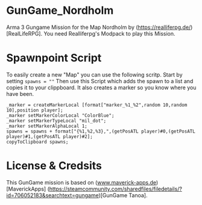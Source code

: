 # GunGame_Nordholm
Arma 3 Gungame Mission for the Map Nordholm by (https://realliferpg.de/)[RealLifeRPG].
You need Realliferpg's Modpack to play this Mission.

# Spawnpoint Script
To easily create a new "Map" you can use the following scritp.
Start by setting `spawns = ""`
Then use this Script which adds the spawn to a list and copies it to your clippboard. It also creates a marker so you know where you have been.

```
_marker = createMarkerLocal [format["marker_%1_%2",random 10,random 10],position player];  
_marker setMarkerColorLocal "ColorBlue";  
_marker setMarkerTypeLocal "mil_dot";  
_marker setMarkerAlphaLocal 1; 
spawns = spawns + format["{%1,%2,%3},",(getPosATL player)#0,(getPosATL player)#1,(getPosATL player)#2];  
copyToClipboard spawns;
```


# License & Credsits
This GunGame mission is based on (www.maverick-apps.de)[MaverickApps] (https://steamcommunity.com/sharedfiles/filedetails/?id=706052183&searchtext=gungame)[GunGame Tanoa].